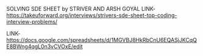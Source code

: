 SOLVING  SDE SHEET by STRIVER AND ARSH GOYAL
LINK- https://takeuforward.org/interviews/strivers-sde-sheet-top-coding-interview-problems/


LINK- https://docs.google.com/spreadsheets/d/1MGVBJ8HkRbCnU6EQASjJKCqQE8BWng4qgL0n3vCVOxE/edit
